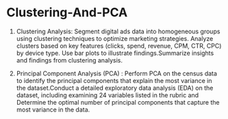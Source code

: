 # Clustering-And-PCA

1. Clustering Analysis: Segment digital ads data into homogeneous groups using clustering techniques to optimize marketing strategies. Analyze clusters based on key features (clicks, spend, revenue, CPM, CTR, CPC) by device type. Use bar plots to illustrate findings.Summarize insights and findings from clustering analysis.

2. Principal Component Analysis (PCA) : Perform PCA on the census data to identify the principal components that explain the most variance in the dataset.Conduct a detailed exploratory data analysis (EDA) on the dataset, including examining 24 variables listed in the rubric and Determine the optimal number of principal components that capture the most variance in the data.
